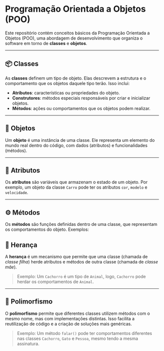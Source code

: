 
# Programação Orientada a Objetos (POO)

Este repositório contém conceitos básicos da Programação Orientada a Objetos (POO), uma abordagem de desenvolvimento que organiza o software em torno de **classes** e **objetos**.

---

## 📦 Classes

As **classes** definem um tipo de objeto. Elas descrevem a estrutura e o comportamento que os objetos daquele tipo terão. Isso inclui:

- **Atributos**: características ou propriedades do objeto.
- **Construtores**: métodos especiais responsáveis por criar e inicializar objetos.
- **Métodos**: ações ou comportamentos que os objetos podem realizar.

---

## 🔹 Objetos

Um **objeto** é uma instância de uma classe. Ele representa um elemento do mundo real dentro do código, com dados (atributos) e funcionalidades (métodos).

---

## 🧬 Atributos

Os **atributos** são variáveis que armazenam o estado de um objeto. Por exemplo, um objeto da classe `Carro` pode ter os atributos `cor`, `modelo` e `velocidade`.

---

## ⚙️ Métodos

Os **métodos** são funções definidas dentro de uma classe, que representam os comportamentos do objeto. Exemplos:


## 🧬 Herança

A **herança** é um mecanismo que permite que uma classe (chamada de *classe filha*) herde atributos e métodos de outra classe (chamada de *classe mãe*).

> Exemplo: Um `Cachorro` é um tipo de `Animal`, logo, `Cachorro` pode herdar os comportamentos de `Animal`.

---

## 🔁 Polimorfismo

O **polimorfismo** permite que diferentes classes utilizem métodos com o mesmo nome, mas com implementações distintas. Isso facilita a reutilização de código e a criação de soluções mais genéricas.

> Exemplo: Um método `falar()` pode ter comportamentos diferentes nas classes `Cachorro`, `Gato` e `Pessoa`, mesmo tendo a mesma assinatura.


